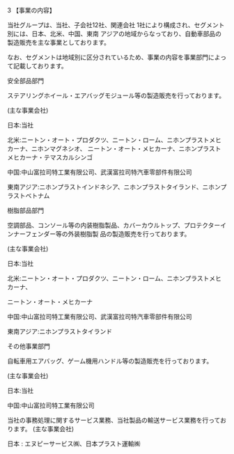 3 【事業の内容】

当社グループは、当社、子会社12社、関連会社 1社により構成され、セグメント別には、日本、北米、中国、東南 アジアの地域からなっており、自動車部品の製造販売を主な事業としております。

なお、セグメントは地域別に区分されているため、事業の内容を事業部門によって記載しております。

安全部品部門

ステアリングホイール・エアバッグモジュール等の製造販売を行っております。

(主な事業会社)

日本:当社

北米:ニートン・オート・プロダクツ、ニートン・ローム、ニホンプラストメヒカーナ、ニホンマグネシオ、 ニートン・オート・メヒカーナ、ニホンプラストメヒカーナ・テマスカルシンゴ

中国:中山富拉司特工業有限公司、武漢富拉司特汽車零部件有限公司

東南アジア:ニホンプラストインドネシア、ニホンプラストタイランド、ニホンプラストベトナム

樹脂部品部門

空調部品、コンソール等の内装樹脂製品、カバーカウルトップ、プロテクターインナーフェンダー等の外装樹脂製 品の製造販売を行っております。

(主な事業会社)

日本:当社

北米:ニートン・オート・プロダクツ、ニートン・ローム、ニホンプラストメヒカーナ、

ニートン・オート・メヒカーナ

中国:中山富拉司特工業有限公司、武漢富拉司特汽車零部件有限公司

東南アジア:ニホンプラストタイランド

その他事業部門

自転車用エアバッグ、ゲーム機用ハンドル等の製造販売を行っております。

(主な事業会社)

日本:当社

中国:中山富拉司特工業有限公司

当社の事務処理に関するサービス業務、当社製品の輸送サービス業務を行っております。 (主な事業会社)

日本 : エヌピーサービス㈱、日本プラスト運輸㈱